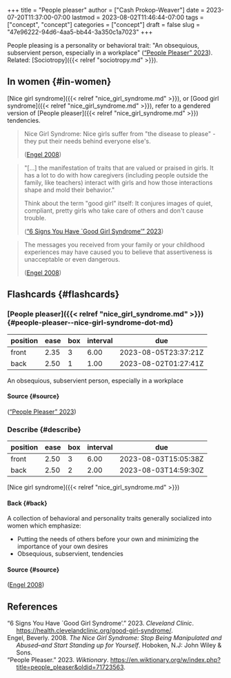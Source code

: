 +++
title = "People pleaser"
author = ["Cash Prokop-Weaver"]
date = 2023-07-20T11:37:00-07:00
lastmod = 2023-08-02T11:46:44-07:00
tags = ["concept", "concept"]
categories = ["concept"]
draft = false
slug = "47e96222-94d6-4aa5-bb44-3a350c1a7023"
+++

People pleasing is a personality or behavioral trait: "An obsequious, subservient person, especially in a workplace" (<a href="#citeproc_bib_item_3">“People Pleaser” 2023</a>). Related: [Sociotropy]({{< relref "sociotropy.md" >}}).


## In women {#in-women}

[Nice girl syndrome]({{< relref "nice_girl_syndrome.md" >}}), or [Good girl syndrome]({{< relref "nice_girl_syndrome.md" >}}), refer to a gendered version of [People pleaser]({{< relref "nice_girl_syndrome.md" >}}) tendencies.

> Nice Girl Syndrome: Nice girls suffer from "the disease to please" - they put their needs behind everyone else's.
>
> (<a href="#citeproc_bib_item_2">Engel 2008</a>)

<!--quoteend-->

> "[...] the manifestation of traits that are valued or praised in girls. It has a lot to do with how caregivers (including people outside the family, like teachers) interact with girls and how those interactions shape and mold their behavior."
>
> Think about the term "good girl" itself: It conjures images of quiet, compliant, pretty girls who take care of others and don't cause trouble.
>
> (<a href="#citeproc_bib_item_1">“6 Signs You Have `Good Girl Syndrome’” 2023</a>)

<!--quoteend-->

> The messages you received from your family or your childhood experiences may have caused you to believe that assertiveness is unacceptable or even dangerous.
>
> (<a href="#citeproc_bib_item_2">Engel 2008</a>)


## Flashcards {#flashcards}


### [People pleaser]({{< relref "nice_girl_syndrome.md" >}}) {#people-pleaser--nice-girl-syndrome-dot-md}

| position | ease | box | interval | due                  |
|----------|------|-----|----------|----------------------|
| front    | 2.35 | 3   | 6.00     | 2023-08-05T23:37:21Z |
| back     | 2.50 | 1   | 1.00     | 2023-08-02T01:27:41Z |

An obsequious, subservient person, especially in a workplace


#### Source {#source}

(<a href="#citeproc_bib_item_3">“People Pleaser” 2023</a>)


### Describe {#describe}

| position | ease | box | interval | due                  |
|----------|------|-----|----------|----------------------|
| front    | 2.50 | 3   | 6.00     | 2023-08-03T15:05:38Z |
| back     | 2.50 | 2   | 2.00     | 2023-08-03T14:59:30Z |

[Nice girl syndrome]({{< relref "nice_girl_syndrome.md" >}})


#### Back {#back}

A collection of behavioral and personality traits generally socialized into women which emphasize:

-   Putting the needs of others before your own and minimizing the importance of your own desires
-   Obsequious, subservient, tendencies


#### Source {#source}

(<a href="#citeproc_bib_item_2">Engel 2008</a>)

## References

<style>.csl-entry{text-indent: -1.5em; margin-left: 1.5em;}</style><div class="csl-bib-body">
  <div class="csl-entry"><a id="citeproc_bib_item_1"></a>“6 Signs You Have `Good Girl Syndrome’.” 2023. <i>Cleveland Clinic</i>. <a href="https://health.clevelandclinic.org/good-girl-syndrome/">https://health.clevelandclinic.org/good-girl-syndrome/</a>.</div>
  <div class="csl-entry"><a id="citeproc_bib_item_2"></a>Engel, Beverly. 2008. <i>The Nice Girl Syndrome: Stop Being Manipulated and Abused–and Start Standing up for Yourself</i>. Hoboken, N.J: John Wiley &#38; Sons.</div>
  <div class="csl-entry"><a id="citeproc_bib_item_3"></a>“People Pleaser.” 2023. <i>Wiktionary</i>. <a href="https://en.wiktionary.org/w/index.php?title=people_pleaser&oldid=71723563">https://en.wiktionary.org/w/index.php?title=people_pleaser&#38;oldid=71723563</a>.</div>
</div>
